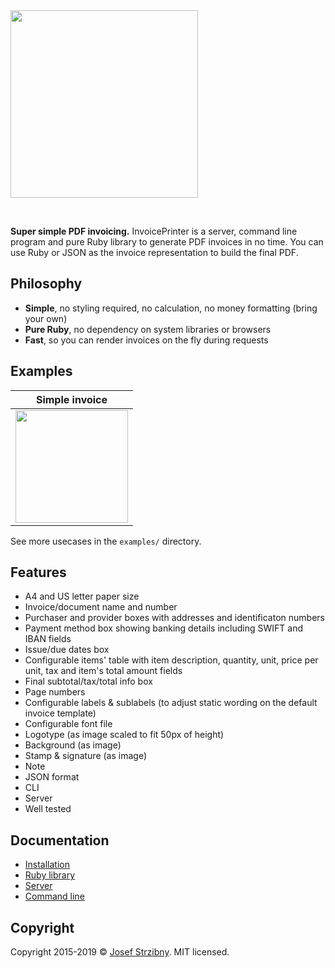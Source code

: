<img src="./assets/logo.png" width="300" />

&nbsp;

**Super simple PDF invoicing.** InvoicePrinter is a server, command line program and pure Ruby library to generate PDF invoices in no time. You can use Ruby or JSON as the invoice representation to build the final PDF.

## Philosophy

- **Simple**, no styling required, no calculation, no money formatting (bring your own)
- **Pure Ruby**, no dependency on system libraries or browsers
- **Fast**, so you can render invoices on the fly during requests

## Examples

| Simple invoice |
| -------------- |
| <a href="https://github.com/strzibny/invoice_printer/raw/master/examples/promo.pdf"><img src="./examples/picture.jpg" width="180" /></a>|

See more usecases in the `examples/` directory.

## Features

- A4 and US letter paper size
- Invoice/document name and number
- Purchaser and provider boxes with addresses and identificaton numbers
- Payment method box showing banking details including SWIFT and IBAN fields
- Issue/due dates box
- Configurable items' table with item description, quantity, unit, price per unit, tax and item's total amount fields
- Final subtotal/tax/total info box
- Page numbers
- Configurable labels & sublabels (to adjust static wording on the default invoice template)
- Configurable font file
- Logotype (as image scaled to fit 50px of height)
- Background (as image)
- Stamp & signature (as image)
- Note
- JSON format
- CLI
- Server
- Well tested

## Documentation

- [Installation](./docs/INSTALLATION.md)
- [Ruby library](./docs/LIBRARY.md)
- [Server](./docs/SERVER.md)
- [Command line](./docs/COMMAND_LINE.md)

## Copyright

Copyright 2015-2019 &copy; [Josef Strzibny](http://strzibny.name/). MIT licensed.
